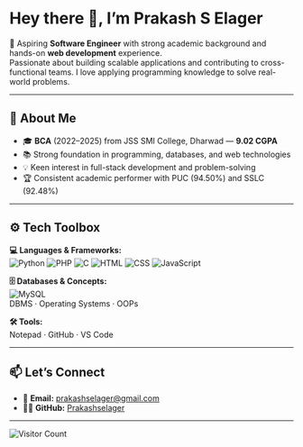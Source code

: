 #  Hey there 👋, I’m Prakash S Elager

🌟 Aspiring **Software Engineer** with strong academic background and hands-on **web development** experience.  
Passionate about building scalable applications and contributing to cross-functional teams. I love applying programming knowledge to solve real-world problems.

---

## 🧠 About Me
- 🎓 **BCA** (2022–2025) from JSS SMI College, Dharwad — **9.02 CGPA**   
- 📚 Strong foundation in programming, databases, and web technologies  
- 💡 Keen interest in full-stack development and problem-solving  
- 🏆 Consistent academic performer with PUC (94.50%) and SSLC (92.48%)  

---

## ⚙️ Tech Toolbox

**💻 Languages & Frameworks:**  
![Python](https://img.shields.io/badge/-Python-blue?logo=python&logoColor=white) ![PHP](https://img.shields.io/badge/-PHP-777BB4?logo=php&logoColor=white)  ![C](https://img.shields.io/badge/-C-A8B9CC?logo=c&logoColor=black) ![HTML](https://img.shields.io/badge/-HTML5-E34F26?logo=html5&logoColor=white) ![CSS](https://img.shields.io/badge/-CSS3-1572B6?logo=css3&logoColor=white) ![JavaScript](https://img.shields.io/badge/-JavaScript-F7DF1E?logo=javascript&logoColor=black)  
 

**🗄️ Databases & Concepts:**  
![MySQL](https://img.shields.io/badge/-MySQL-4479A1?logo=mysql&logoColor=white)  
DBMS · Operating Systems · OOPs  

**🛠️ Tools:**  
Notepad · GitHub · VS Code  

---

## 📫 Let’s Connect
- 📧 **Email:** [prakashselager@gmail.com](mailto:prakashselager@gmail.com)  
- 🧑‍💻 **GitHub:** [Prakashselager](https://github.com/Prakashselager)  

---

![Visitor Count](https://komarev.com/ghpvc/?username=Prakashselager&color=blue&style=flat-square)
